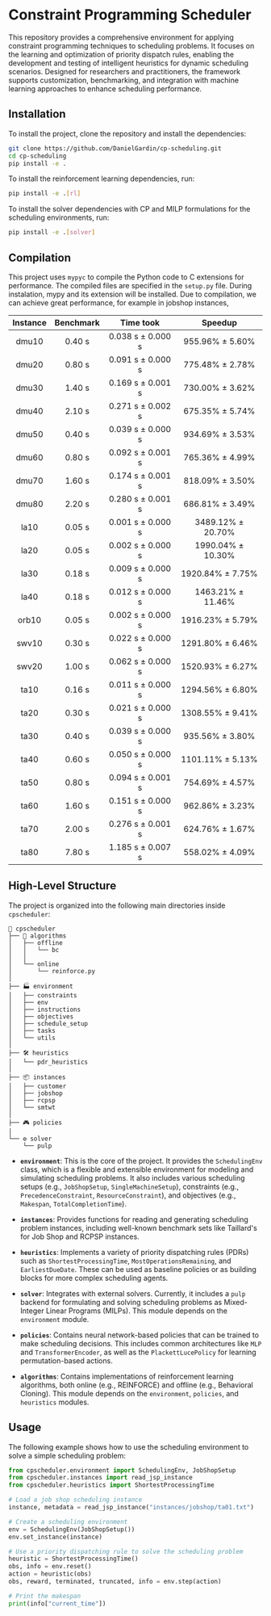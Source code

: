 # Constraint Programming Scheduler

This repository provides a comprehensive environment for applying constraint programming techniques to scheduling problems. It focuses on the learning and optimization of priority dispatch rules, enabling the development and testing of intelligent heuristics for dynamic scheduling scenarios. Designed for researchers and practitioners, the framework supports customization, benchmarking, and integration with machine learning approaches to enhance scheduling performance.

## Installation

To install the project, clone the repository and install the dependencies:

```bash
git clone https://github.com/DanielGardin/cp-scheduling.git
cd cp-scheduling
pip install -e .
```

To install the reinforcement learning dependencies, run:

```bash
pip install -e .[rl]
```

To install the solver dependencies with CP and MILP formulations for the scheduling environments, run:

```bash
pip install -e .[solver]
```

## Compilation

This project uses `mypyc` to compile the Python code to C extensions for performance. The compiled files are specified in the `setup.py` file. During instalation, mypy and its extension will be installed.
Due to compilation, we can achieve great performance, for example in jobshop instances,

| Instance | Benchmark |     Time took     |      Speedup      |
| :------: | :-------: | :---------------: | :---------------: |
|  dmu10   |   0.40 s  | 0.038 s ± 0.000 s |  955.96% ± 5.60%  |
|  dmu20   |   0.80 s  | 0.091 s ± 0.000 s |  775.48% ± 2.78%  |
|  dmu30   |   1.40 s  | 0.169 s ± 0.001 s |  730.00% ± 3.62%  |
|  dmu40   |   2.10 s  | 0.271 s ± 0.002 s |  675.35% ± 5.74%  |
|  dmu50   |   0.40 s  | 0.039 s ± 0.000 s |  934.69% ± 3.53%  |
|  dmu60   |   0.80 s  | 0.092 s ± 0.001 s |  765.36% ± 4.99%  |
|  dmu70   |   1.60 s  | 0.174 s ± 0.001 s |  818.09% ± 3.50%  |
|  dmu80   |   2.20 s  | 0.280 s ± 0.001 s |  686.81% ± 3.49%  |
|   la10   |   0.05 s  | 0.001 s ± 0.000 s | 3489.12% ± 20.70% |
|   la20   |   0.05 s  | 0.002 s ± 0.000 s | 1990.04% ± 10.30% |
|   la30   |   0.18 s  | 0.009 s ± 0.000 s |  1920.84% ± 7.75% |
|   la40   |   0.18 s  | 0.012 s ± 0.000 s | 1463.21% ± 11.46% |
|  orb10   |   0.05 s  | 0.002 s ± 0.000 s |  1916.23% ± 5.79% |
|  swv10   |   0.30 s  | 0.022 s ± 0.000 s |  1291.80% ± 6.46% |
|  swv20   |   1.00 s  | 0.062 s ± 0.000 s |  1520.93% ± 6.27% |
|   ta10   |   0.16 s  | 0.011 s ± 0.000 s |  1294.56% ± 6.80% |
|   ta20   |   0.30 s  | 0.021 s ± 0.000 s |  1308.55% ± 9.41% |
|   ta30   |   0.40 s  | 0.039 s ± 0.000 s |  935.56% ± 3.80%  |
|   ta40   |   0.60 s  | 0.050 s ± 0.000 s |  1101.11% ± 5.13% |
|   ta50   |   0.80 s  | 0.094 s ± 0.001 s |  754.69% ± 4.57%  |
|   ta60   |   1.60 s  | 0.151 s ± 0.000 s |  962.86% ± 3.23%  |
|   ta70   |   2.00 s  | 0.276 s ± 0.001 s |  624.76% ± 1.67%  |
|   ta80   |   7.80 s  | 1.185 s ± 0.007 s |  558.02% ± 4.09%  |

## High-Level Structure

The project is organized into the following main directories inside `cpscheduler`:

```
🧩 cpscheduler
├── 🧠 algorithms
│   ├── offline
│   │   └── bc
│   │
│   └── online
│       └── reinforce.py
│
├── 🏭 environment
│   ├── constraints
│   ├── env
│   ├── instructions
│   ├── objectives
│   ├── schedule_setup
│   ├── tasks
│   └── utils
│
├── 🛠️ heuristics
│   └── pdr_heuristics
│
├── 📦 instances
│   ├── customer
│   ├── jobshop
│   ├── rcpsp
│   └── smtwt
│
├── 🎮 policies
│
└── ⚙️ solver
    └── pulp
```

-   **`environment`**: This is the core of the project. It provides the `SchedulingEnv` class, which is a flexible and extensible environment for modeling and simulating scheduling problems. It also includes various scheduling setups (e.g., `JobShopSetup`, `SingleMachineSetup`), constraints (e.g., `PrecedenceConstraint`, `ResourceConstraint`), and objectives (e.g., `Makespan`, `TotalCompletionTime`).

-   **`instances`**: Provides functions for reading and generating scheduling problem instances, including well-known benchmark sets like Taillard's for Job Shop and RCPSP instances.
-   **`heuristics`**: Implements a variety of priority dispatching rules (PDRs) such as `ShortestProcessingTime`, `MostOperationsRemaining`, and `EarliestDueDate`. These can be used as baseline policies or as building blocks for more complex scheduling agents.
-   **`solver`**: Integrates with external solvers. Currently, it includes a `pulp` backend for formulating and solving scheduling problems as Mixed-Integer Linear Programs (MILPs). This module depends on the `environment` module.
-   **`policies`**: Contains neural network-based policies that can be trained to make scheduling decisions. This includes common architectures like `MLP` and `TransformerEncoder`, as well as the `PlackettLucePolicy` for learning permutation-based actions.
-   **`algorithms`**: Contains implementations of reinforcement learning algorithms, both online (e.g., REINFORCE) and offline (e.g., Behavioral Cloning). This module depends on the `environment`, `policies`, and `heuristics` modules.

## Usage

The following example shows how to use the scheduling environment to solve a simple scheduling problem:

```python
from cpscheduler.environment import SchedulingEnv, JobShopSetup
from cpscheduler.instances import read_jsp_instance
from cpscheduler.heuristics import ShortestProcessingTime

# Load a job shop scheduling instance
instance, metadata = read_jsp_instance("instances/jobshop/ta01.txt")

# Create a scheduling environment
env = SchedulingEnv(JobShopSetup())
env.set_instance(instance)

# Use a priority dispatching rule to solve the scheduling problem
heuristic = ShortestProcessingTime()
obs, info = env.reset()
action = heuristic(obs)
obs, reward, terminated, truncated, info = env.step(action)

# Print the makespan
print(info["current_time"])
```
